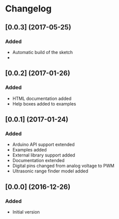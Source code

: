 # Changelog

## [0.0.3] (2017-05-25)

### Added
- Automatic build of the sketch
- 

## [0.0.2] (2017-01-26)

### Added
- HTML documentation added
- Help boxes added to examples


## [0.0.1] (2017-01-24)

### Added
- Arduino API support extended
- Examples added
- External library support added
- Documentation extended
- Digital pins changed from analog voltage to PWM
- Ultrasonic range finder model added

## [0.0.0] (2016-12-26)

### Added
- Initial version

